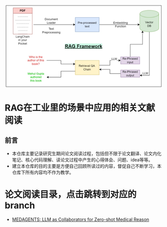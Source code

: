 ![Example](./pictures/frame.png)
# RAG在工业里的场景中应用的相关文献阅读
## 前言
- 本仓库主要记录研究生期间论文阅读过程，包括但不限于论文翻译、论文内化笔记、核心代码理解、读论文过程中产生的心得体会、问题、idea等等。
- 建立本仓库的目的主要是方便自己回顾所读过的内容，督促自己不断学习，本仓库下所有内容均不作为教学。

# 论文阅读目录，点击跳转到对应的branch
- [MEDAGENTS: LLM as Collaborators for Zero-shot Medical Reason](https://github.com/ZzhuL/RAG_literature-reading/tree/main/domain%20agent/MEDAGENTS%3A%20LLM%20as%20Collaborators%20for%20Zero-shot%20Medical%20Reason)
